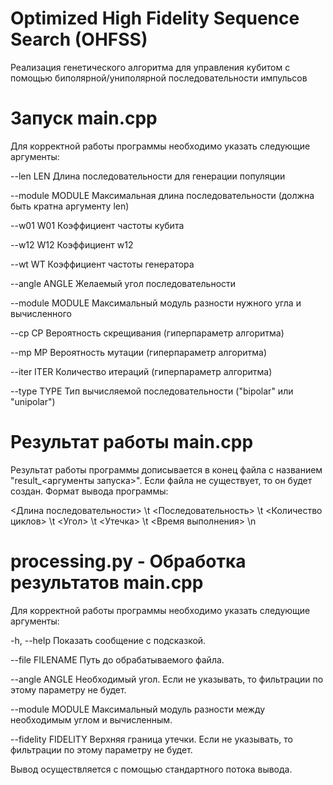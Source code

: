 # Optimized High Fidelity Sequence Search (OHFSS)
Реализация генетического алгоритма для управления кубитом с помощью биполярной/униполярной последовательности импульсов

# Запуск main.cpp
Для корректной работы программы необходимо указать следующие аргументы:

--len LEN         Длина последовательности для генерации популяции

--module MODULE   Максимальная длина последовательности (должна быть кратна аргументу len)

--w01 W01         Коэффициент частоты кубита

--w12 W12         Коэффициент w12

--wt WT           Коэффициент частоты генератора

--angle ANGLE     Желаемый угол последовательности

--module MODULE   Максимальный модуль разности нужного угла и вычисленного

--cp CP           Вероятность скрещивания (гиперпараметр алгоритма)

--mp MP           Вероятность мутации (гиперпараметр алгоритма)

--iter ITER       Количество итераций (гиперпараметр алгоритма)

--type TYPE       Тип вычисляемой последовательности ("bipolar" или "unipolar")

# Результат работы main.cpp
Результат работы программы дописывается в конец файла с названием "result_<аргументы запуска>". Если файла не существует, то он будет создан.
Формат вывода программы:

<Длина последовательности> \t <Последовательность> \t <Количество циклов> \t <Угол> \t <Утечка> \t <Время выполнения> \n

# processing.py - Обработка результатов main.cpp
Для корректной работы программы необходимо указать следующие аргументы:

-h, --help           Показать сообщение с подсказкой.

--file FILENAME      Путь до обрабатываемого файла.

--angle ANGLE        Необходимый угол. Если не указывать, то фильтрации по этому параметру не будет.

--module MODULE      Максимальный модуль разности между необходимым углом и вычисленным.

--fidelity FIDELITY  Верхняя граница утечки. Если не указывать, то фильтрации по этому параметру не будет.

Вывод осуществляется с помощью стандартного потока вывода.
